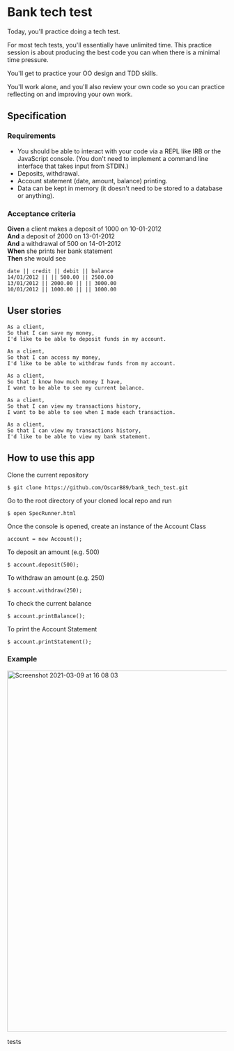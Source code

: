 # Bank tech test

Today, you'll practice doing a tech test.

For most tech tests, you'll essentially have unlimited time. This practice session is about producing the best code you can when there is a minimal time pressure.

You'll get to practice your OO design and TDD skills.

You'll work alone, and you'll also review your own code so you can practice reflecting on and improving your own work.

## Specification

### Requirements

- You should be able to interact with your code via a REPL like IRB or the JavaScript console. (You don't need to implement a command line interface that takes input from STDIN.)
- Deposits, withdrawal.
- Account statement (date, amount, balance) printing.
- Data can be kept in memory (it doesn't need to be stored to a database or anything).

### Acceptance criteria

**Given** a client makes a deposit of 1000 on 10-01-2012  
**And** a deposit of 2000 on 13-01-2012  
**And** a withdrawal of 500 on 14-01-2012  
**When** she prints her bank statement  
**Then** she would see

```
date || credit || debit || balance
14/01/2012 || || 500.00 || 2500.00
13/01/2012 || 2000.00 || || 3000.00
10/01/2012 || 1000.00 || || 1000.00
```

## User stories

```
As a client,
So that I can save my money,
I'd like to be able to deposit funds in my account.
```

```
As a client,
So that I can access my money,
I'd like to be able to withdraw funds from my account.
```

```
As a client,
So that I know how much money I have,
I want to be able to see my current balance.
```

```
As a client,
So that I can view my transactions history,
I want to be able to see when I made each transaction.
```

```
As a client,
So that I can view my transactions history,
I'd like to be able to view my bank statement.
```

## How to use this app

Clone the current repository

```
$ git clone https://github.com/OscarB89/bank_tech_test.git
```

Go to the root directory of your cloned local repo and run

```
$ open SpecRunner.html
```

Once the console is opened, create an instance of the Account Class

```
account = new Account();
```

To deposit an amount (e.g. 500)

```
$ account.deposit(500);
```

To withdraw an amount (e.g. 250)

```
$ account.withdraw(250);
```

To check the current balance

```
$ account.printBalance();
```

To print the Account Statement

```
$ account.printStatement();
```

### Example

<img width="829" alt="Screenshot 2021-03-09 at 16 08 03" src="https://user-images.githubusercontent.com/71934417/110501702-5a475f80-80f2-11eb-8848-dc743946e2f4.png">

tests
